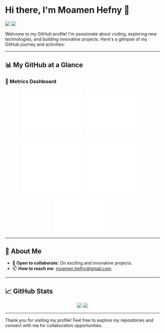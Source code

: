 # Hi there, I'm Moamen Hefny 👋

[![](https://img.shields.io/badge/linkedin-%230077B5.svg?&style=for-the-badge&logo=linkedin&logoColor=white)](https://www.linkedin.com/in/mohefny04/)
[![](https://img.shields.io/badge/Gmail-D14836?style=for-the-badge&logo=gmail&logoColor=white)](mailto:moamen.hefny@gmail.com)

Welcome to my GitHub profile! I'm passionate about coding, exploring new technologies, and building innovative projects. Here's a glimpse of my GitHub journey and activities:

---

## 📊 My GitHub at a Glance

### 🌟 Metrics Dashboard
<div style="display: flex; flex-wrap: wrap; gap: 20px; justify-content: center;">
  <img src="./metrics.plugin.isocalendar.fullyear.svg" alt="Isometric Commit Calendar" style="max-width: 37%; height: auto;"/>
  <img src="./metrics.plugin.leetcode.svg" alt="LeetCode Insights" style="max-width: 37%; height: auto;"/>
  <img src="./metrics.plugin.repositories.pinned.svg" alt="Pinned Repositories" style="max-width: 37%; height: auto;"/>
  <img src="./metrics.plugin.activity.svg" alt="Recent Activity" style="max-width: 37%; height: auto;"/>
  <img src="./metrics.plugin.achievements.compact.svg" alt="Achievements" style="max-width: 37%; height: auto;"/>
</div>

---

## 🌱 About Me

- 🤝 **Open to collaborate**: On exciting and innovative projects.
- 📫 **How to reach me**: [moamen.hefny@gmail.com](mailto:moamen.hefny@gmail.com).

---

## 📈 GitHub Stats

<p align="center">
  <img height="185" src="https://github-readme-stats.vercel.app/api?username=Mo2Hefny&show_icons=true&theme=apprentice" />
  <img height="185" src="https://github-readme-stats.vercel.app/api/top-langs/?username=Mo2Hefny&layout=compact&theme=apprentice" />
</p>

---

Thank you for visiting my profile! Feel free to explore my repositories and connect with me for collaboration opportunities.
